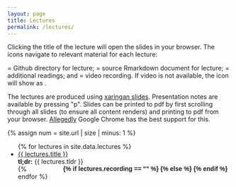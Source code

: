 ```yaml
---
layout: page
title: Lectures
permalink: /lectures/
---
```


Clicking the title of the lecture will open the slides in your browser. The icons navigate to relevant material for each lecture: 

<i class="fab fa-github"></i> = Github directory for lecture; <i class="fab fa-r-project"></i> = source Rmarkdown document for lecture; <i class="fas fa-book"></i> = additional readings; and <i class="fas fa-video"></i> = video recording. If video is not available, the icon will show as <i class="fas fa-video-slash"></i>. 

The lectures are produced using [xaringan slides](https://slides.yihui.org/xaringan/#1). Presentation notes are available by pressing "p". Slides can be printed to pdf by first scrolling through all slides (to ensure all content renders) and printing to pdf from your browser. [Allegedly](https://bookdown.org/yihui/rmarkdown/ioslides-presentation.html#printing-and-pdf-output) Google Chrome has the best support for this.

{% assign num = site.url | size | minus: 1 %}

<ul id="archive">
{% for lectures in site.data.lectures %}
      <li class="archiveposturl">
        <span><a href="{{ site.url | slice: 0, num }}{{ site.baseurl }}/lectures/{{ lectures.dirname }}/{{ lectures.filename }}.html" target="_blank">{{ lectures.title }}</a></span><br>
<span class = "postlower">
<strong>tl;dr:</strong> {{ lectures.tldr }}</span>
<strong style="font-size:100%; font-family: 'DM Sans', sans-serif; float:right; padding-right: .5em">
	<a href="https://github.com/{{ site.githubdir}}/tree/master/lectures/{{ lectures.dirname }}"><i class="fab fa-github"></i></a>&nbsp;&nbsp;
<a href="https://github.com/{{ site.githubdir}}/tree/master/lectures/{{ lectures.dirname }}/{{ lectures.filename}}.Rmd"><i class="fab fa-r-project"></i></a>&nbsp;&nbsp;
<a href="{{ site.url | slice: 0, num }}{{ site.baseurl }}/readings#{{ lectures.reading }}"><i class="fas fa-book"></i></a>&nbsp;&nbsp;
{% if lectures.recording == "" %}
<i class="fas fa-video-slash"></i>
{% else %}
<a href="{{ site.url | slice: 0, num }}{{ site.baseurl }}/recordings/{{ lectures.recording_url }}"><i class="fas fa-video"></i></a>
{% endif %}

</strong> 
      </li>
{% endfor %}
</ul>
